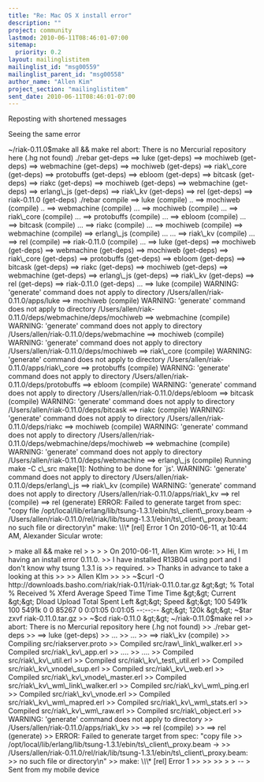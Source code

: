 ```yaml
---
title: "Re: Mac OS X install error"
description: ""
project: community
lastmod: 2010-06-11T08:46:01-07:00
sitemap:
  priority: 0.2
layout: mailinglistitem
mailinglist_id: "msg00559"
mailinglist_parent_id: "msg00558"
author_name: "Allen Kim"
project_section: "mailinglistitem"
sent_date: 2010-06-11T08:46:01-07:00
---
```



Reposting with shortened messages

Seeing the same error

~/riak-0.11.0$make all && make rel
abort: There is no Mercurial repository here (.hg not found)
./rebar get-deps
==&gt; luke (get-deps)
==&gt; mochiweb (get-deps)
==&gt; webmachine (get-deps)
==&gt; mochiweb (get-deps)
==&gt; riak\\_core (get-deps)
==&gt; protobuffs (get-deps)
==&gt; ebloom (get-deps)
==&gt; bitcask (get-deps)
==&gt; riakc (get-deps)
==&gt; mochiweb (get-deps)
==&gt; webmachine (get-deps)
==&gt; erlang\\_js (get-deps)
==&gt; riak\\_kv (get-deps)
==&gt; rel (get-deps)
==&gt; riak-0.11.0 (get-deps)
./rebar compile
==&gt; luke (compile)
..
==&gt; mochiweb (compile)
..
==&gt; webmachine (compile)
...
==&gt; mochiweb (compile)
...
==&gt; riak\\_core (compile)
...
==&gt; protobuffs (compile)
...
==&gt; ebloom (compile)
...
==&gt; bitcask (compile)
...
==&gt; riakc (compile)
...
==&gt; mochiweb (compile)
==&gt; webmachine (compile)
==&gt; erlang\\_js (compile)
...
...
==&gt; riak\\_kv (compile)
...
==&gt; rel (compile)
==&gt; riak-0.11.0 (compile)
...
==&gt; luke (get-deps)
==&gt; mochiweb (get-deps)
==&gt; webmachine (get-deps)
==&gt; mochiweb (get-deps)
==&gt; riak\\_core (get-deps)
==&gt; protobuffs (get-deps)
==&gt; ebloom (get-deps)
==&gt; bitcask (get-deps)
==&gt; riakc (get-deps)
==&gt; mochiweb (get-deps)
==&gt; webmachine (get-deps)
==&gt; erlang\\_js (get-deps)
==&gt; riak\\_kv (get-deps)
==&gt; rel (get-deps)
==&gt; riak-0.11.0 (get-deps)
...
==&gt; luke (compile)
WARNING: 'generate' command does not apply to directory 
/Users/allen/riak-0.11.0/apps/luke
==&gt; mochiweb (compile)
WARNING: 'generate' command does not apply to directory 
/Users/allen/riak-0.11.0/deps/webmachine/deps/mochiweb
==&gt; webmachine (compile)
WARNING: 'generate' command does not apply to directory 
/Users/allen/riak-0.11.0/deps/webmachine
==&gt; mochiweb (compile)
WARNING: 'generate' command does not apply to directory 
/Users/allen/riak-0.11.0/deps/mochiweb
==&gt; riak\\_core (compile)
WARNING: 'generate' command does not apply to directory 
/Users/allen/riak-0.11.0/apps/riak\\_core
==&gt; protobuffs (compile)
WARNING: 'generate' command does not apply to directory 
/Users/allen/riak-0.11.0/deps/protobuffs
==&gt; ebloom (compile)
WARNING: 'generate' command does not apply to directory 
/Users/allen/riak-0.11.0/deps/ebloom
==&gt; bitcask (compile)
WARNING: 'generate' command does not apply to directory 
/Users/allen/riak-0.11.0/deps/bitcask
==&gt; riakc (compile)
WARNING: 'generate' command does not apply to directory 
/Users/allen/riak-0.11.0/deps/riakc
==&gt; mochiweb (compile)
WARNING: 'generate' command does not apply to directory 
/Users/allen/riak-0.11.0/deps/webmachine/deps/mochiweb
==&gt; webmachine (compile)
WARNING: 'generate' command does not apply to directory 
/Users/allen/riak-0.11.0/deps/webmachine
==&gt; erlang\\_js (compile)
Running make -C c\\_src
make[1]: Nothing to be done for `js'.
WARNING: 'generate' command does not apply to directory 
/Users/allen/riak-0.11.0/deps/erlang\\_js
==&gt; riak\\_kv (compile)
WARNING: 'generate' command does not apply to directory 
/Users/allen/riak-0.11.0/apps/riak\\_kv
==&gt; rel (compile)
==&gt; rel (generate)
ERROR: Failed to generate target from spec: "copy file 
/opt/local/lib/erlang/lib/tsung-1.3.1/ebin/ts\\_client\\_proxy.beam -&gt; 
/Users/allen/riak-0.11.0/rel/riak/lib/tsung-1.3.1/ebin/ts\\_client\\_proxy.beam: no 
such file or directory\\n"
make: \\*\\*\\* [rel] Error 1
On 2010-06-11, at 10:44 AM, Alexander Sicular wrote:

&gt; make all && make rel
&gt; 
&gt; 
&gt; 
&gt; On 2010-06-11, Allen Kim  wrote:
&gt;&gt; Hi, I m having an install error 0.11.0.
&gt;&gt; I have installed R13B04 using port and I don't know why tsung 1.3.1 is
&gt;&gt; required.
&gt;&gt; Thanks in advance to take a looking at this
&gt;&gt; 
&gt;&gt; Allen KIm
&gt;&gt; 
&gt;&gt; ~$curl -O http://downloads.basho.com/riak/riak-0.11/riak-0.11.0.tar.gz
&gt;&gt; % Total % Received % Xferd Average Speed Time Time Time
&gt;&gt; Current
&gt;&gt; Dload Upload Total Spent Left
&gt;&gt; Speed
&gt;&gt; 100 5491k 100 5491k 0 0 85267 0 0:01:05 0:01:05 --:--:--
&gt;&gt; 120k
&gt;&gt; ~$tar zxvf riak-0.11.0.tar.gz
&gt;&gt; ~$cd riak-0.11.0
&gt;&gt; ~/riak-0.11.0$make rel
&gt;&gt; abort: There is no Mercurial repository here (.hg not found)
&gt;&gt; ./rebar get-deps
&gt;&gt; ==&gt; luke (get-deps)
&gt;&gt; ...
&gt;&gt; ...
&gt;&gt; ==&gt; riak\\_kv (compile)
&gt;&gt; Compiling src/riakserver.proto
&gt;&gt; Compiled src/raw\\_link\\_walker.erl
&gt;&gt; Compiled src/riak\\_kv\\_app.erl
&gt;&gt; ....
&gt;&gt; ....
&gt;&gt; Compiled src/riak\\_kv\\_util.erl
&gt;&gt; Compiled src/riak\\_kv\\_test\\_util.erl
&gt;&gt; Compiled src/riak\\_kv\\_vnode\\_sup.erl
&gt;&gt; Compiled src/riak\\_kv\\_web.erl
&gt;&gt; Compiled src/riak\\_kv\\_vnode\\_master.erl
&gt;&gt; Compiled src/riak\\_kv\\_wm\\_link\\_walker.erl
&gt;&gt; Compiled src/riak\\_kv\\_wm\\_ping.erl
&gt;&gt; Compiled src/riak\\_kv\\_vnode.erl
&gt;&gt; Compiled src/riak\\_kv\\_wm\\_mapred.erl
&gt;&gt; Compiled src/riak\\_kv\\_wm\\_stats.erl
&gt;&gt; Compiled src/riak\\_kv\\_wm\\_raw.erl
&gt;&gt; Compiled src/riak\\_object.erl
&gt;&gt; WARNING: 'generate' command does not apply to directory
&gt;&gt; /Users/allen/riak-0.11.0/apps/riak\\_kv
&gt;&gt; ==&gt; rel (compile)
&gt;&gt; ==&gt; rel (generate)
&gt;&gt; ERROR: Failed to generate target from spec: "copy file
&gt;&gt; /opt/local/lib/erlang/lib/tsung-1.3.1/ebin/ts\\_client\\_proxy.beam -&gt;
&gt;&gt; /Users/allen/riak-0.11.0/rel/riak/lib/tsung-1.3.1/ebin/ts\\_client\\_proxy.beam:
&gt;&gt; no such file or directory\\n"
&gt;&gt; make: \\*\\*\\* [rel] Error 1
&gt;&gt; 
&gt;&gt; 
&gt;&gt; 
&gt; 
&gt; -- 
&gt; Sent from my mobile device

